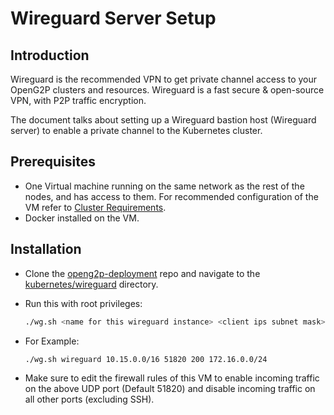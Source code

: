 # Wireguard Server Setup

## Introduction

Wireguard is the recommended VPN to get private channel access to your OpenG2P clusters and resources. Wireguard is a fast secure & open-source VPN, with P2P traffic encryption.

The document talks about setting up a Wireguard bastion host (Wireguard server) to enable a private channel to the Kubernetes cluster.

## Prerequisites

* One Virtual machine running on the same network as the rest of the nodes, and has access to them. For recommended configuration of the VM refer to [Cluster Requirements](../../guides/deployment-guide/deployment-on-kubernetes/k8s-infrastructure-setup/k8s-cluster-requirements.md).
* Docker installed on the VM.

## Installation

* Clone the [openg2p-deployment](https://github.com/OpenG2P/openg2p-deployment) repo and navigate to the [kubernetes/wireguard](https://github.com/OpenG2P/openg2p-deployment/tree/main/kubernetes/wireguard) directory.
*   Run this with root privileges:

    ```bash
    ./wg.sh <name for this wireguard instance> <client ips subnet mask> <port> <no of peers> <subnet mask of the cluster nodes & lbs>
    ```
*   For Example:

    ```bash
    ./wg.sh wireguard 10.15.0.0/16 51820 200 172.16.0.0/24
    ```
* Make sure to edit the firewall rules of this VM to enable incoming traffic on the above UDP port (Default 51820) and disable incoming traffic on all other ports (excluding SSH).
